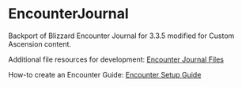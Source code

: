 # EncounterJournal

Backport of Blizzard Encounter Journal for 3.3.5 modified for Custom Ascension content.

Additional file resources for development: <a href="https://drive.google.com/drive/folders/1S1yrpheTZSCGQSVIEhF1mx3in0OguGRc?usp=sharing"> Encounter Journal Files </a>

How-to create an Encounter Guide: <a href="https://drive.google.com/file/d/1lq2Lvwgg0_jq-Xn6z9OoTz7bXl9-PP_5/view?usp=sharing"> Encounter Setup Guide </a>
